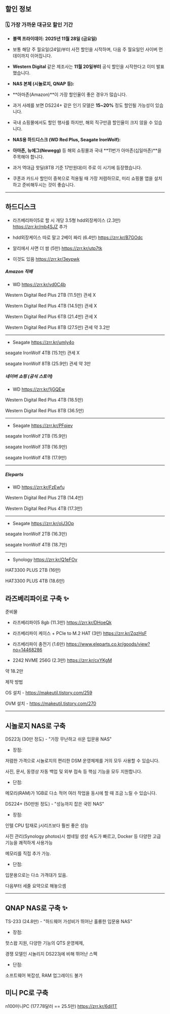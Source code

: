 ## 할인 정보

### 🗓️ 가장 가까운 대규모 할인 기간

  

- **블랙 프라이데이:** **2025년 11월 28일 (금요일)**

- 보통 해당 주 월요일(24일)부터 사전 할인을 시작하며, 다음 주 월요일인 사이버 먼데이까지 이어집니다.

- **Western Digital** 같은 제조사는 **11월 20일부터** 공식 할인을 시작한다고 이미 발표했습니다.

- **NAS 본체 (시놀로지, QNAP 등):**

- **아마존(Amazon)**이 가장 할인율이 좋은 경우가 많습니다.

- 과거 사례를 보면 DS224+ 같은 인기 모델은 **15~20%** 정도 할인될 가능성이 있습니다.

- 국내 쇼핑몰에서도 할인 행사를 하지만, 해외 직구만큼 할인율이 크지 않을 수 있습니다.

- **NAS용 하드디스크 (WD Red Plus, Seagate IronWolf):**

- **아마존, 뉴에그(Newegg)** 등 해외 쇼핑몰과 국내 **11번가 아마존(십일마존)**을 주목해야 합니다.

- 과거 역대급 핫딜(8TB 기준 17만원대)이 주로 이 시기에 등장했습니다.

- 쿠폰과 카드사 할인이 중복으로 적용될 때 가장 저렴하므로, 미리 쇼핑몰 앱을 설치하고 준비해두시는 것이 좋습니다.

  

---

## 하드디스크

- 라즈베리파이5로 할 시 개당 3.5형 hdd외장케이스 (2.3만) https://zrr.kr/mb4SJZ 추가

- hdd외장케이스 따로 말고 2베이 짜리 (6.4만) https://zrr.kr/B7GOdc

- 알리에서 사면 더 쌈 (5만) https://zrr.kr/utp7tk

- 이것도 있음 https://zrr.kr/3eypwk

##### Amazon 직배

- WD https://zrr.kr/vd0C4b

Western Digital Red Plus 2TB (11.5만) 관세 X

Western Digital Red Plus 4TB (14.5만) 관세 X

Western Digital Red Plus 6TB (21.4만) 관세 X

Western Digital Red Plus 8TB (27.5만) 관세 약 3.2만

----------------------------------------------------------

- Seagate https://zrr.kr/umly4o

seagate IronWolf 4TB (15.1만) 관세 X

seagate IronWolf 8TB (25.9만) 관세 약 3만

  

##### 네이버 쇼핑 (공식 스토어)

- WD https://zrr.kr/1jGQEw

Western Digital Red Plus 4TB (18.5만)

Western Digital Red Plus 8TB (36.5만)

--------------------------------------------

- Seagate https://zrr.kr/PFqiev

seagate IronWolf 2TB (15.9만)

seagate IronWolf 3TB (16.9만)

seagate IronWolf 4TB (17.9만)

---

##### Eleparts

- WD https://zrr.kr/FzEwfu

Western Digital Red Plus 2TB (14.4만)

Western Digital Red Plus 4TB (17.3만)

---

- Seagate https://zrr.kr/oIJ3Op

seagate IronWolf 2TB (16.3만)

seagate IronWolf 4TB (18.7만)

---

- Synology https://zrr.kr/Q1eFOv

HAT3300 PLUS 2TB (16만)

HAT3300 PLUS 4TB (18.6만)

## 라즈베리파이로 구축 ✨

준비물

- 라즈베리파이5 8gb (11.3만) https://zrr.kr/DHoeQk

- 라즈베리파이 케이스 + PCIe to M.2 HAT (3만) https://zrr.kr/ZqzHsF

- 라즈베리파이 충전기 (1.6만) https://www.eleparts.co.kr/goods/view?no=14468286

- 2242 NVME 256G (2.3만) https://zrr.kr/cxYKgM

약 18.2만

  

제작 방법

OS 설치 - https://makeutil.tistory.com/259

OVM 설치 - https://makeutil.tistory.com/270

---

## 시놀로지 NAS로 구축

  

DS223j (30만 정도) - "가장 무난하고 쉬운 입문용 NAS"

- 장점:

저렴한 가격으로 시놀로지의 편리한 DSM 운영체제를 거의 모두 사용할 수 있습니다.

사진, 문서, 동영상 자동 백업 및 외부 접속 등 핵심 기능을 모두 지원합니다.

- 단점:

메모리(RAM)가 1GB로 다소 적어 여러 작업을 동시에 할 때 조금 느릴 수 있습니다.

DS224+ (50만원 정도) - "성능까지 잡은 국민 NAS"

- 장점:

인텔 CPU 탑재로 j시리즈보다 훨씬 좋은 성능

사진 관리(Synology photos)시 썸네일 생성 속도가 빠르고, Docker 등 다양한 고급 기능을 쾌적하게 사용가능

메모리를 직접 추가 가능.

- 단점:

입문용으로는 다소 가격대가 있음.

다음부터 세줄 요약으로 해놓으셈

---

## QNAP NAS로 구축 ✨

TS-233 (24.8만) - "하드웨어 가성비가 뛰어난 훌륭한 입문용 NAS"

- 장점:

핫스왑 지원, 다양한 기능의 QTS 운영체제,

경쟁 모델인 시놀리지 DS223j에 비해 뛰어난 스펙

- 단점:

소프트웨어 복잡성, RAM 업그레이드 불가

  

## 미니 PC로 구축

n100미니PC (177.78달러 == 25.5만) https://zrr.kr/6dil1T
